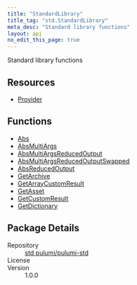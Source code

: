 ```yaml
---
title: "StandardLibrary"
title_tag: "std.StandardLibrary"
meta_desc: "Standard library functions"
layout: api
no_edit_this_page: true
---
```


<!-- WARNING: this file was generated by test. -->
<!-- Do not edit by hand unless you're certain you know what you are doing! -->

Standard library functions

<h2 id="resources">Resources</h2>
<ul class="api">
    <li><a href="provider/" title="Provider">Provider</a></li>
</ul>

<h2 id="functions">Functions</h2>
<ul class="api">
    <li><a href="abs/" title="Abs">Abs</a></li>
    <li><a href="absmultiargs/" title="AbsMultiArgs">AbsMultiArgs</a></li>
    <li><a href="absmultiargsreducedoutput/" title="AbsMultiArgsReducedOutput">AbsMultiArgsReducedOutput</a></li>
    <li><a href="absmultiargsreducedoutputswapped/" title="AbsMultiArgsReducedOutputSwapped">AbsMultiArgsReducedOutputSwapped</a></li>
    <li><a href="absreducedoutput/" title="AbsReducedOutput">AbsReducedOutput</a></li>
    <li><a href="getarchive/" title="GetArchive">GetArchive</a></li>
    <li><a href="getarraycustomresult/" title="GetArrayCustomResult">GetArrayCustomResult</a></li>
    <li><a href="getasset/" title="GetAsset">GetAsset</a></li>
    <li><a href="getcustomresult/" title="GetCustomResult">GetCustomResult</a></li>
    <li><a href="getdictionary/" title="GetDictionary">GetDictionary</a></li>
</ul>

<h2 id="package-details">Package Details</h2>
<dl class="package-details">
	<dt>Repository</dt>
	<dd><a href="https://github.com/pulumi/pulumi-std">std pulumi/pulumi-std</a></dd>
	<dt>License</dt>
	<dd></dd>
	<dt>Version</dt>
	<dd>1.0.0</dd>
</dl>

